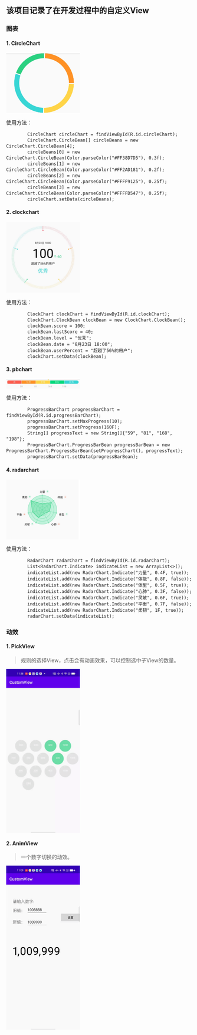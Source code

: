 ## 该项目记录了在开发过程中的自定义View

### 图表

#### 1. CircleChart

<img style="width:200px;height:auto" src="./pic/circlechart.png"  align=center />

使用方法：
```
        CircleChart circleChart = findViewById(R.id.circleChart);
        CircleChart.CircleBean[] circleBeans = new CircleChart.CircleBean[4];
        circleBeans[0] = new CircleChart.CircleBean(Color.parseColor("#FF38D7D5"), 0.3f);
        circleBeans[1] = new CircleChart.CircleBean(Color.parseColor("#FF2AD181"), 0.2f);
        circleBeans[2] = new CircleChart.CircleBean(Color.parseColor("#FFFF9125"), 0.25f);
        circleBeans[3] = new CircleChart.CircleBean(Color.parseColor("#FFFFD547"), 0.25f);
        circleChart.setData(circleBeans);
```

#### 2. clockchart

<img style="width:200px;height:auto" src="./pic/clockchart.jpg"  align=center />

使用方法：
```
        ClockChart clockChart = findViewById(R.id.clockChart);
        ClockChart.ClockBean clockBean = new ClockChart.ClockBean();
        clockBean.score = 100;
        clockBean.lastScore = 40;
        clockBean.level = "优秀";
        clockBean.date = "8月23日 18:00";
        clockBean.userPercent = "超越了56%的用户";
        clockChart.setData(clockBean);
```

#### 3. pbchart

<img style="width:200px;height:auto" src="./pic/pbchart.jpg"  align=center />

使用方法：
```
        ProgressBarChart progressBarChart = findViewById(R.id.progressBarChart);
        progressBarChart.setMaxProgress(10);
        progressBarChart.setProgress(160F);
        String[] progressText = new String[]{"59", "81", "168", "198"};
        ProgressBarChart.ProgressBarBean progressBarBean = new ProgressBarChart.ProgressBarBean(setProgressChart(), progressText);
        progressBarChart.setData(progressBarBean);
```


#### 4. radarchart

<img style="width:200px;height:auto" src="./pic/radarchart.jpg"  align=center />

使用方法：
```
        RadarChart radarChart = findViewById(R.id.radarChart);
        List<RadarChart.Indicate> indicateList = new ArrayList<>();
        indicateList.add(new RadarChart.Indicate("力量", 0.4F, true));
        indicateList.add(new RadarChart.Indicate("体能", 0.8F, false));
        indicateList.add(new RadarChart.Indicate("体型", 0.5F, true));
        indicateList.add(new RadarChart.Indicate("心肺", 0.3F, false));
        indicateList.add(new RadarChart.Indicate("灵敏", 0.6F, true));
        indicateList.add(new RadarChart.Indicate("平衡", 0.7F, false));
        indicateList.add(new RadarChart.Indicate("柔韧", 1F, true));
        radarChart.setData(indicateList);
```

### 动效

 #### 1. PickView
 > 规则的选择View，点击会有动画效果，可以控制选中子View的数量。

 <img style="width:200px;height:auto" src="./pic/PickView.gif"  align=center />



 #### 2. AnimView
> 一个数字切换的动效。


 <img style="width:200px;height:auto" src="./pic/animView.gif"  align=center />